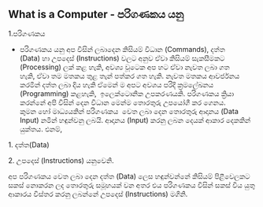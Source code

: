 ## What is a Computer - පරිගණකය යනු



1.පරිගණකය 


- පරිගණකය යනු අප විසින් ලබාදෙන කිසියම් විධාන (Commands), දත්ත (Data) හා උපදෙස් (Instructions) වලට අනුව ඒවා කිසියම් සැකසීමකට (Processing) ලක් කළ හැකි, අවශ්‍ය වූටෙක අප හට ඒවා නැවත ලබා ගත හැකි, ඒවා තම මතකය තුළ තැන් පත්කර ගත හැකි. නැවත මතකය ආවර්ජනය කරමින් දත්ත ලබා දිය හැකි ඒමෙන් ම අපට අවශය පරිදි ක්‍රමලේඛනය (Programming) කළහැකි,  ඉලෙක්ටොනික උපකරණයකි. පරිගණකය ක්‍රියා කරන්නේ අපි විසින් දෙන විධාන මෙන්ම තොරතුරු උපයෝගී කර ගෙනය. කුමන ‍‍‍හෝ මාධ්‍යයකින් පරිගණකය ‍ ‍‍වෙත ලබා දෙන තොරතුරු ආදානය (Data Input) නමින් හඳුන්වනු ලබයි. ආදානය (Input) කරනු ලබන දෙයක් ආකාර දෙකකින් යුක්තය. එනම්,


1. දත්ත(Data)

2. උපදෙස් (Instructions) යනුවෙනි.


අප පරිගණකය වෙත ලබා දෙන දත්ත (Data) ලෙස හඳුන්වන්නේ කිසියම් පිළීවෙලකට සකස් නොකරන ලද තොරතුරු සමූහයක් වන අතර එය පරිගණකය විසින් සකස් විය යුතු ආකාරය විස්තර කරනු ලබන්නේ උපදෙස් (Instructions) මගිනි.

